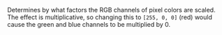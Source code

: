 Determines by what factors the RGB channels of pixel colors are scaled.
The effect is multiplicative, so changing this to `[255, 0, 0]` (red)
would cause the green and blue channels to be multiplied by 0.